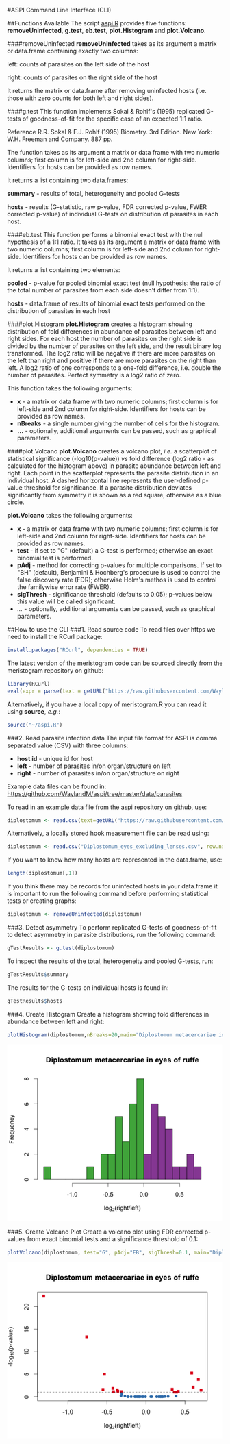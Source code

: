 #ASPI Command Line Interface (CLI)

##Functions Available
The script [aspi.R](https://github.com/WaylandM/aspi/blob/master/cli/aspi.R) provides five functions: **removeUninfected**, **g.test**, **eb.test**, **plot.Histogram** and **plot.Volcano**.


####removeUninfected
**removeUninfected** takes as its argument a matrix or data.frame containing exactly two columns: 

left: counts of parasites on the left side of the host

right: counts of parasites on the right side of the host

It returns the matrix or data.frame after removing uninfected hosts (i.e. those with zero counts for both left and right sides).

####g.test
This function implements Sokal & Rohlf's (1995) replicated G-tests of goodness-of-fit for the specific case of an expected 1:1 ratio.

Reference R.R. Sokal & F.J. Rohlf (1995) Biometry. 3rd Edition. New York: W.H. Freeman and Company. 887 pp.

The function takes as its argument a matrix or data frame with two numeric columns; first column is for left-side and 2nd column for right-side. Identifiers for hosts can be provided as row names.

It returns a list containing two data.frames:

**summary** - results of total, heterogeneity and pooled G-tests

**hosts** - results (G-statistic, raw p-value, FDR corrected p-value, FWER corrected p-value) of individual G-tests on distribution of parasites in each host.

####eb.test
This function performs a binomial exact test with the null hypothesis of a 1:1 ratio. It takes as its argument a matrix or data frame with two numeric columns; first column is for left-side and 2nd column for right-side. Identifiers for hosts can be provided as row names.

It returns a list containing two elements:

**pooled** - p-value for pooled binomial exact test (null hypothesis: the ratio of the total number of parasites from each side doesn't differ from 1:1).

**hosts** - data.frame of results of binomial exact tests performed on the distribution of parasites in each host

####plot.Histogram
**plot.Histogram** creates a histogram showing distribution of fold differences in abundance of parasites between left and right sides. For each host the number of parasites on the right side is divided by the number of parasites on the left side, and the result binary log transformed. The log2 ratio will be negative if there are more parasites on the left than right and positive if there are more parasites on the right than left. A log2 ratio of one corresponds to a one-fold difference, i.e. double the number of parasites. Perfect symmetry is a log2 ratio of zero.

This function takes the following arguments:
* **x** - a matrix or data frame with two numeric columns; first column is for left-side and 2nd column for right-side. Identifiers for hosts can be provided as row names.
* **nBreaks** - a single number giving the number of cells for the histogram.
* **...** - optionally, additional arguments can be passed, such as graphical parameters.

####plot.Volcano
**plot.Volcano** creates a volcano plot, *i.e.* a scatterplot of statistical significance (-log10(p-value)) *vs* fold difference (log2 ratio - as calculated for the histogram above) in parasite abundance between left and right. Each point in the scatterplot represents the parasite distribution in an individual host. A dashed horizontal line represents the user-defined p-value threshold for significance. If a parasite distribution deviates significantly from symmetry it is shown as a red square, otherwise as a blue circle.

**plot.Volcano** takes the following arguments:
* **x** - a matrix or data frame with two numeric columns; first column is for left-side and 2nd column for right-side. Identifiers for hosts can be provided as row names.
* **test** - if set to "G" (default) a G-test is performed; otherwise an exact binomial test is performed.
* **pAdj** - method for correcting p-values for multiple comparisons. If set to "BH" (default), Benjamini & Hochberg's procedure is used to control the false discovery rate (FDR); otherwise Holm's methos is used to control the familywise error rate (FWER).
* **sigThresh** - significance threshold (defaults to 0.05); p-values below this value will be called significant.
* *...* - optionally, additional arguments can be passed, such as graphical parameters.

##How to use the CLI
###1. Read source code
To read files over https we need to install the RCurl package:
```r
install.packages("RCurl", dependencies = TRUE)
```
The latest version of the meristogram code can be sourced directly from the meristogram repository on github:
```r
library(RCurl)
eval(expr = parse(text = getURL("https://raw.githubusercontent.com/WaylandM/aspi/master/cli/aspi.R", ssl.verifypeer=FALSE) ))
```
Alternatively, if you have a local copy of meristogram.R you can read it using **source**, *e.g.*:
```r
source("~/aspi.R")
```

###2. Read parasite infection data
The input file format for ASPI is comma separated value (CSV) with three columns:
* **host id** - unique id for host
* **left** - number of parasites in/on organ/structure on left
* **right** - number of parasites in/on organ/structure on right

Example data files can be found in: https://github.com/WaylandM/aspi/tree/master/data/parasites

To read in an example data file from the aspi repository on github, use:
```r
diplostomum <- read.csv(text=getURL("https://raw.githubusercontent.com/WaylandM/aspi/master/data/parasites/Diplostomum_eyes_excluding_lenses.csv"), row.names=1)
```
Alternatively, a locally stored hook measurement file can be read using:
```r
diplostomum <- read.csv("Diplostomum_eyes_excluding_lenses.csv", row.names=1)
```

If you want to know how many hosts are represented in the data.frame, use:
```r
length(diplostomum[,1])
```

If you think there may be records for uninfected hosts in your data.frame it is important to run the following command before performing statistical tests or creating graphs:
```r
diplostomum <- removeUninfected(diplostomum)
```

###3. Detect asymmetry
To perform replicated G-tests of goodness-of-fit to detect asymmetry in parasite distributions, run the following command:
```r
gTestResults <- g.test(diplostomum)
```

To inspect the results of the total, heterogeneity and pooled G-tests, run:
```r
gTestResults$summary
```

The results for the G-tests on individual hosts is found in:
```r
gTestResults$hosts
```

###4. Create Histogram
Create a histogram showing fold differences in abundance between left and right:
```r
plotHistogram(diplostomum,nBreaks=20,main="Diplostomum metacercariae in eyes of ruffe")
```

<img src="https://raw.githubusercontent.com/WaylandM/aspi/master/images/histogram.png" width="550" alt="Histogram">


###5. Create Volcano Plot
Create a volcano plot using FDR corrected p-values from exact binomial tests and a significance threshold of 0.1:
```r
plotVolcano(diplostomum, test="G", pAdj="EB", sigThresh=0.1, main="Diplostomum metacercariae in eyes of ruffe")
```

<img src="https://raw.githubusercontent.com/WaylandM/aspi/master/images/volcano_plot.png" width="550" alt="Volcano Plot">

